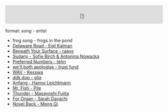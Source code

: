 <iframe width="100%" height="60" src="https://www.mixcloud.com/widget/iframe/?hide_cover=1&mini=1&light=1&feed=%2Fbelovedwtf%2Fbeloved-radio-dan-derks-52123%2F" frameborder="0" ></iframe>

format: *song - artist*

- frog song - frogs in the pond
- [Delaware Road - Egil Kalman](https://idealrecordings.bandcamp.com/album/kingdom-of-bells-egil-kalman-plays-the-synthi-100)
- [Beneath Your Surface - raays](https://raaysofsound.bandcamp.com/album/innervzm-ii)
- [Sudany - Sofie Birch & Antonina Nowacka](https://mondoj.bandcamp.com/album/languoria)
- [Preferred Numbers - tehn](https://detund.bandcamp.com/album/friendly-integration-v2)
- [we'll both apologise - trust fund](https://trustfund.bandcamp.com/album/dont-let-them-begin-ep)
- [WAV - Kesswa](https://kesswa.bandcamp.com/album/soften-deluxe-edition)
- [ddk dup - glia](https://ifizu.bandcamp.com/album/dodek)
- [Anfang - Hanno Leichtmann](https://hannoleichtmannmusic.bandcamp.com/album/hanno-leichtmann-nuit-du-plomb)
- [Mr. Fish - Pile](https://pile.bandcamp.com/album/youre-better-than-this)
- [Thunder - Masayoshi Fujita](https://masayoshifujita.bandcamp.com/album/bird-ambience)
- [For Organ - Sarah Davachi](https://sarahdavachi.bandcamp.com/track/for-organ)
- [Novel Back - Meng Qi](https://www.youtube.com/watch?v=80eSGDqxe0k)